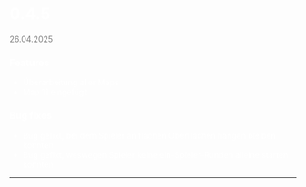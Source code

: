 <span style="color: white">


# 0.4.5
<span style="color:gray"> 26.04.2025 </span>

### Features
- Überarbeitung aller Maps
- Map 11 eingefügt


### Bug fixes
- Bug gefixt, bei dem Spieler an flachen Oberflächen hängen bleiben konnten
- Bug gefixt, weswegen Spieler keine ein-Spieler-Runden alleine starten konnten

---

</span>